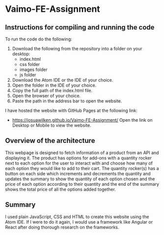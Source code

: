 # Vaimo-FE-Assignment

## Instructions for compiling and running the code

To run the code do the following:
1. Download the following from the repository into a folder on your desktop:
    * index.html
    * css folder
    * images folder
    * js folder
2. Download the Atom IDE or the IDE of your choice.
3. Open the folder in the IDE of your choice.
4. Copy the full path of the index.html file.
5. Open the browser of your choice.
6. Paste the path in the address bar to open the website.

I have hosted the website with GitHub Pages at the following link:
* https://josuawilken.github.io/Vaimo-FE-Assignment/
Open the link on Desktop or Mobile to view the website.
    
## Overview of the architecture

This webpage is designed to fetch information of a product from an API and displaying it.
The product has options for add-ons with a quantity rocker next to each option for the user to interact with and choose how many of each option they would like to add to their cart. The quantity rocker(s) has a button on each side which increments and decrements the quantity and updates the summary to show the quantity of each option chosen and the price of each option according to their quantity and the end of the summary shows the total price of all the options added together.

## Summary

I used plain JavaScript, CSS and HTML to create this website using the Atom IDE.
If I were to do it again, I would use a framework like Angular or React after doing thorough research on the frameworks.
